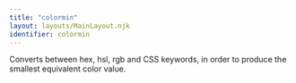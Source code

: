 ```yaml
---
title: "colormin"
layout: layouts/MainLayout.njk
identifier: colormin
---
```


<!-- This file was automatically generated. -->


Converts between hex, hsl, rgb and CSS keywords, in order to produce the
smallest equivalent color value.
